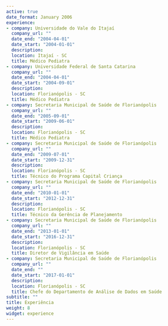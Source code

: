 ```yaml
---
active: true
date_format: January 2006
experience:
- company: Universidade do Vale do Itajaí
  company_url: ""
  date_end: "2004-04-01"
  date_start: "2004-01-01"
  description: 
  location: Itajaí - SC
  title: Médico Pediatra
- company: Universidade Federal de Santa Catarina
  company_url: ""
  date_end: "2004-04-01"
  date_start: "2004-09-01"
  description: 
  location: Florianópolis - SC
  title: Médico Pediatra
- company: Secretaria Municipal de Saúde de Florianópolis
  company_url: ""
  date_end: "2005-09-01"
  date_start: "2009-06-01"
  description: 
  location: Florianópolis - SC
  title: Médico Pediatra
- company: Secretaria Municipal de Saúde de Florianópolis
  company_url: ""
  date_end: "2009-07-01"
  date_start: "2009-12-31"
  description: 
  location: Florianópolis - SC
  title: Técnico do Programa Capital Criança
- company: Secretaria Municipal de Saúde de Florianópolis
  company_url: ""
  date_end: "2010-01-01"
  date_start: "2012-12-31"
  description: 
  location: Florianópolis - SC
  title: Técnico da Gerência de Planejamento
- company: Secretaria Municipal de Saúde de Florianópolis
  company_url: ""
  date_end: "2013-01-01"
  date_start: "2016-12-31"
  description: 
  location: Florianópolis - SC
  title: Diretor de Vigilância em Saúde
- company: Secretaria Municipal de Saúde de Florianópolis
  company_url: ""
  date_end: ""
  date_start: "2017-01-01"
  description: 
  location: Florianópolis - SC
  title: Chefe do Departamento de Análise de Dados em Saúde
subtitle: ""
title: Experiência
weight: 8
widget: experience
---
```


